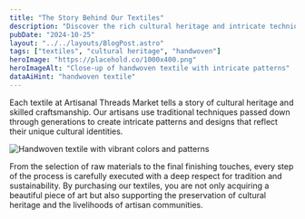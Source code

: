 ```yaml
---
title: "The Story Behind Our Textiles"
description: "Discover the rich cultural heritage and intricate techniques behind our handwoven textiles."
pubDate: "2024-10-25"
layout: "../../layouts/BlogPost.astro"
tags: ["textiles", "cultural heritage", "handwoven"]
heroImage: "https://placehold.co/1000x400.png"
heroImageAlt: "Close-up of handwoven textile with intricate patterns"
dataAiHint: "handwoven textile"
---
```


Each textile at Artisanal Threads Market tells a story of cultural heritage and skilled craftsmanship. Our artisans use traditional techniques passed down through generations to create intricate patterns and designs that reflect their unique cultural identities.

<img src="https://placehold.co/800x600.png" alt="Handwoven textile with vibrant colors and patterns" data-ai-hint="colorful handwoven textile" class="rounded-lg shadow-md my-4 mx-auto"/>

From the selection of raw materials to the final finishing touches, every step of the process is carefully executed with a deep respect for tradition and sustainability. By purchasing our textiles, you are not only acquiring a beautiful piece of art but also supporting the preservation of cultural heritage and the livelihoods of artisan communities.
